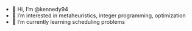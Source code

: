 - 👋 Hi, I’m @kennedy94
- 👀 I’m interested in metaheuristics, integer programming, optimization
- 🌱 I’m currently learning scheduling problems

<!---
kennedy94/kennedy94 is a ✨ special ✨ repository because its `README.md` (this file) appears on your GitHub profile.
You can click the Preview link to take a look at your changes.
--->
